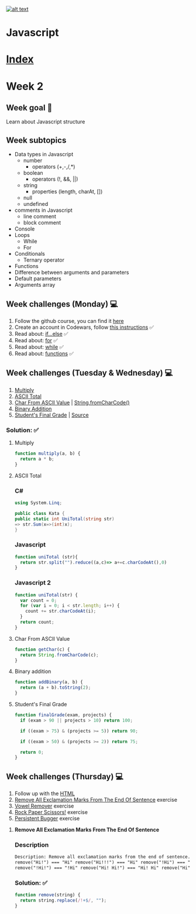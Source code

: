 <a href="https://www.core-code.io/">

![alt text](https://uploads-ssl.webflow.com/5eb2f56932c3562feab232e3/5f73550d00249e7e96c9f3de_Logo.png "corecodeio")

</a>

# Javascript

# [Index](/README.md)

# Week 2

## Week goal 🏁

<p>Learn about Javascript structure</p>

## Week subtopics

- Data types in Javascript
  - number
    - operators (+,-,/,\*)
  - boolean
    - operators (!, &&, ||)
  - string
    - properties (length, charAt, [])
  - null
  - undefined
- comments in Javascript
  - line comment
  - block comment
- Console
- Loops
  - While
  - For
- Conditionals
  - Ternary operator
- Functions
- Difference between arguments and parameters
- Default parameters
- Arguments array

## Week challenges (Monday) 💻

1. Follow the github course, you can find it [here](https://www.udacity.com/course/version-control-with-git--ud123)
2. Create an account in Codewars, follow [this instructions](./_create_account_codewars/) ✅
3. Read about: [if...else](https://developer.mozilla.org/en-US/docs/Web/JavaScript/Reference/Statements/if...else) ✅
4. Read about: [for](https://developer.mozilla.org/en-US/docs/Web/JavaScript/Reference/Statements/for) ✅
5. Read about: [while](https://developer.mozilla.org/en-US/docs/Web/JavaScript/Reference/Statements/while) ✅
6. Read about: [functions](https://developer.mozilla.org/en-US/docs/Web/JavaScript/Reference/Statements/function) ✅

## Week challenges (Tuesday & Wednesday) 💻

1. [Multiply](https://www.codewars.com/kata/50654ddff44f800200000004/train/javascript)
2. [ASCII Total](https://www.codewars.com/kata/572b6b2772a38bc1e700007a/train/javascript)
3. [Char From ASCII Value](https://www.codewars.com/kata/55ad04714f0b468e8200001c/train/javascript) | [String.fromCharCode()](https://developer.mozilla.org/es/docs/Web/JavaScript/Reference/Global_Objects/String/fromCharCode)
4. [Binary Addition](https://www.codewars.com/kata/551f37452ff852b7bd000139/train/javascript)
5. [Student's Final Grade](https://www.codewars.com/kata/5ad0d8356165e63c140014d4/train/javascript) | [Source](https://developer.mozilla.org/en-US/docs/Web/JavaScript/Reference/Operators/Conditional_Operator)

### Solution: ✅

<ol>
  <li>Multiply</li>

```javascript
function multiply(a, b) {
  return a * b;
}
```

  <li>ASCII Total</li>
 
 ### C#
 ```c#
using System.Linq;

public class Kata {
public static int UniTotal(string str)
=> str.Sum(x=>(int)x);
}

````
### Javascript
```javascript
function uniTotal (str){
  return str.split("").reduce((a,c)=> a+=c.charCodeAt(),0)
}
````

### Javascript 2

```javascript
function uniTotal(str) {
  var count = 0;
  for (var i = 0; i < str.length; i++) {
    count += str.charCodeAt(i);
  }
  return count;
}
```

  <li>Char From ASCII Value</li>

```javascript
function getChar(c) {
  return String.fromCharCode(c);
}
```

<li>Binary addition</li>

```javascript
function addBinary(a, b) {
  return (a + b).toString(2);
}
```

<li>Student's Final Grade</li>

```javascript
function finalGrade(exam, projects) {
  if (exam > 90 || projects > 10) return 100;

  if ((exam > 75) & (projects >= 5)) return 90;

  if ((exam > 50) & (projects >= 2)) return 75;

  return 0;
}
```

</ol>

## Week challenges (Thursday) 💻

1. Follow up with the [HTML](https://edpuzzle.com/join/vawasaj)
2. [Remove All Exclamation Marks From The End Of Sentence](https://www.codewars.com/kata/57faece99610ced690000165/train/javascript) exercise
3. [Vowel Remover](./exercises/e10/desc) exercise
4. [Rock Paper Scissors!](./exercises/e11/desc) exercise
5. [Persistent Bugger](./exercises/e12/desc) exercise

<ol>

<li><strong>Remove All Exclamation Marks From The End Of Sentence</strong></li>

### Description

```html
Description: Remove all exclamation marks from the end of sentence. Examples
remove("Hi!") === "Hi" remove("Hi!!!") === "Hi" remove("!Hi") === "!Hi"
remove("!Hi!") === "!Hi" remove("Hi! Hi!") === "Hi! Hi" remove("Hi") === "Hi"
```

### Solution: ✅

```javascript
function remove(string) {
  return string.replace(/!+$/, "");
}
```

</ol>

